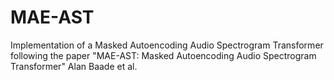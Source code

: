 # MAE-AST
Implementation of a Masked Autoencoding Audio Spectrogram Transformer following the paper "MAE-AST: Masked Autoencoding Audio Spectrogram Transformer" Alan Baade et al.
